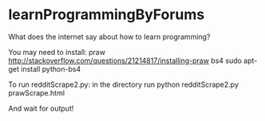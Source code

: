 # learnProgrammingByForums
What does the internet say about how to learn programming?

You may need to install:
praw 
  http://stackoverflow.com/questions/21214817/installing-praw
bs4 
  sudo apt-get install python-bs4

To run redditScrape2.py:
in the directory run
python redditScrape2.py prawScrape.html

And wait for output!
